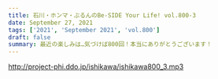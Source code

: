 ```yaml
---
title: 石川・ホンマ・ぶるんのBe-SIDE Your Life! vol.800-3
date: September 27, 2021
tags: ['2021', 'September 2021', 'vol.800']
draft: false
summary: 最近の楽しみは…気づけば800回！本当にありがとうございます！
---
```


http://project-phi.ddo.jp/ishikawa/ishikawa800_3.mp3